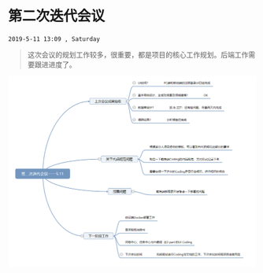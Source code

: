 # 第二次迭代会议

`2019-5-11 13:09 , Saturday`

>这次会议的规划工作较多，很重要，都是项目的核心工作规划。后端工作需要跟进进度了。

![](../media/img/MindMapping_3rdMeeting.png)